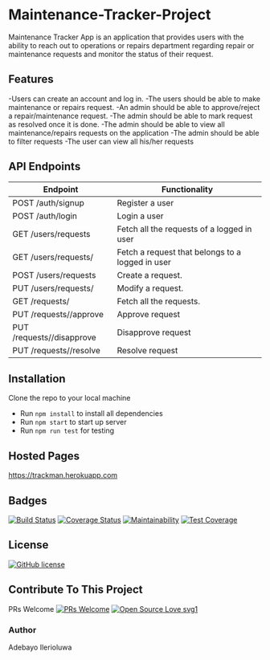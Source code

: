 # Maintenance-Tracker-Project
Maintenance Tracker App is an application that provides users with the ability to reach out to operations or repairs department regarding repair or maintenance requests and monitor the status of their request.

## Features
-Users can create an account and log in.
-The users should be able to make maintenance or repairs request.
-An admin should be able to approve/reject a repair/maintenance request.
-The admin should be able to mark request as resolved once it is done.
-The admin should be able to view all maintenance/repairs requests on the application
-The admin should be able to filter requests
-The user can view all his/her requests

## API Endpoints
| Endpoint | Functionality |
| ----------- | ----------- |
| POST /auth/signup | Register a user |
| POST /auth/login | Login a user |
| GET /users/requests | Fetch all the requests of a logged in user |
| GET /users/requests/<requestId>| Fetch a request that belongs to a logged in user |
| POST /users/requests | Create a request. |
| PUT /users/requests/<requestId> | Modify a request. |
| GET /requests/ | Fetch all the requests. |
| PUT /requests/<requestId>/approve | Approve request |
| PUT /requests/<requestId>/disapprove | Disapprove request |
| PUT /requests/<requestId>/resolve | Resolve request |
  
## Installation
Clone the repo to your local machine 
- Run `npm install` to install all dependencies
- Run `npm start` to start up server
- Run `npm run test` for testing 

## Hosted Pages
https://trackman.herokuapp.com

## Badges
[![Build Status](https://travis-ci.com/adebayoileri/Maintenance-Tracker-Project.svg?branch=API)](https://travis-ci.com/adebayoileri/Maintenance-Tracker-Project)
[![Coverage Status](https://coveralls.io/repos/github/adebayoileri/Maintenance-Tracker-Project/badge.svg?branch=API)](https://coveralls.io/github/adebayoileri/Maintenance-Tracker-Project?branch=API)
[![Maintainability](https://api.codeclimate.com/v1/badges/97151e693fa612e330b7/maintainability)](https://codeclimate.com/github/adebayoileri/Maintenance-Tracker-Project/maintainability)
[![Test Coverage](https://api.codeclimate.com/v1/badges/97151e693fa612e330b7/test_coverage)](https://codeclimate.com/github/adebayoileri/Maintenance-Tracker-Project/test_coverage)

## License
[![GitHub license](https://img.shields.io/github/license/Naereen/StrapDown.js.svg)](https://github.com/Naereen/StrapDown.js/blob/master/LICENSE)

## Contribute To This Project
PRs Welcome 
[![PRs Welcome](https://img.shields.io/badge/PRs-welcome-brightgreen.svg?style=flat-square)](http://makeapullrequest.com)
[![Open Source Love svg1](https://badges.frapsoft.com/os/v1/open-source.svg?v=103)](https://github.com/ellerbrock/open-source-badges/)

### Author
 Adebayo Ilerioluwa
